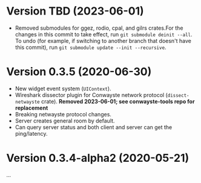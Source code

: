 # Version TBD (2023-06-01)

- Removed submodules for ggez, rodio, cpal, and gilrs crates.For the changes in
  this commit to take effect, run `git submodule deinit --all`. To undo (for
example, if switching to another branch that doesn't have this commit), run `git
submodule update --init --recursive`.

# Version 0.3.5 (2020-06-30)

- New widget event system (`UIContext`).
- Wireshark dissector plugin for Conwayste network protocol (`dissect-netwayste` crate). **Removed 2023-06-01; see conwayste-tools repo for replacement**
- Breaking netwayste protocol changes.
- Server creates general room by default.
- Can query server status and both client and server can get the ping/latency.

# Version 0.3.4-alpha2 (2020-05-21)

...
